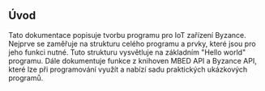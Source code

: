 ## Úvod

Tato dokumentace popisuje tvorbu programu pro IoT zařízení Byzance. Nejprve se zaměřuje na strukturu celého programu a   prvky, které jsou pro jeho funkci nutné. Tuto strukturu vysvětluje na základním "Hello world" programu. Dále dokumentuje funkce z knihoven MBED API a Byzance API, které lze při programování využít a nabízí sadu praktických ukázkových programů.
